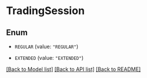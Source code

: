 # TradingSession

## Enum


* `REGULAR` (value: `"REGULAR"`)

* `EXTENDED` (value: `"EXTENDED"`)


[[Back to Model list]](../README.md#documentation-for-models) [[Back to API list]](../README.md#documentation-for-api-endpoints) [[Back to README]](../README.md)


